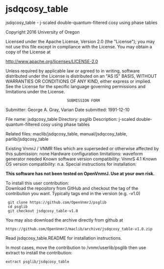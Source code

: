 # jsdqcosy_table
 jsdqcosy_table - j-scaled double-quantum-filtered cosy using phase tables

 Copyright 2016 University of Oregon

 Licensed under the Apache License, Version 2.0 (the "License");
 you may not use this file except in compliance with the License.
 You may obtain a copy of the License at

   http://www.apache.org/licenses/LICENSE-2.0

 Unless required by applicable law or agreed to in writing, software
 distributed under the License is distributed on an "AS IS" BASIS,
 WITHOUT WARRANTIES OR CONDITIONS OF ANY KIND, either express or implied.
 See the License for the specific language governing permissions and
 limitations under the License.

                                SUBMISSION FORM

Submitter:      George A. Gray, Varian
Date submitted: 1991-12-10

File name:      jsdqcosy_table
Directory:      psglib
Description:    j-scaled double-quantum-filtered cosy using phase tables

Related files:  maclib/jsdqcosy_table, manual/jsdqcosy_table,
                parlib/jsdqcosy_table

Existing VnmrJ / VNMR files which are superseded or
otherwise affected by this submission:  none
Hardware configuration limitations:     waveform generator needed
Known software version compatibility:   VnmrS 4.1
Known OS version compatibility:         n.a.
Special instructions for installation:

**This software has not been tested on OpenVnmrJ. Use at your own risk.**

To install this user contribution:  
Download the repository from GitHub and checkout the tag of the contribution you want.
Typically tags end in the version (e.g. -v1.0)

     git clone https://github.com/OpenVnmrJ/psglib  
     cd psglib  
     git checkout jsdqcosy_table-v1.0


You may also download the archive directly from github at

    https://github.com/OpenVnmrJ/maclib/archive/jsdqcosy_table-v1.0.zip

Read jsdqcosy_table.README for installation instructions.

In most cases, move the contribution to /vnmr/userlib/psglib 
then use extract to install the contribution:  

    extract psglib/jsdqcosy_table